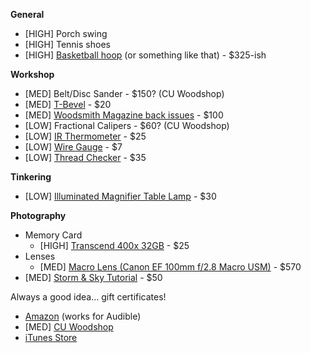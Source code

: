---
---

**General**

- \[HIGH] Porch swing
- \[HIGH] Tennis shoes
- \[HIGH] [Basketball hoop](http://a.co/b4vfCIk) (or something like that) - $325-ish

**Workshop**

- \[MED] Belt/Disc Sander - $150? (CU Woodshop)
- \[MED] [T-Bevel](https://www.lowes.com/pd/IRWIN-Hardwood-T-Bevel/50420100) - $20
- \[MED] [Woodsmith Magazine back issues](http://www.woodsmith.com/back-issue-library.php) - $100
- \[LOW] Fractional Calipers - $60? (CU Woodshop)
- \[LOW] [IR Thermometer](https://www.ifixit.com/Store/Tools/IR-Thermometer/IF145-249-1) - $25
- \[LOW] [Wire Gauge](https://www.ifixit.com/Store/Tools/Wire-Gauge/IF145-250-1) - $7
- \[LOW] [Thread Checker](https://www.ifixit.com/Store/Tools/Thread-Checker/IF145-285-1) - $35

**Tinkering**

- \[LOW] [Illuminated Magnifier Table Lamp](https://www.ifixit.com/Store/Tools/Illuminated-Magnifier-Table-Lamp/IF145-038) - $30

**Photography**

- Memory Card
    - \[HIGH] [Transcend 400x 32GB](http://a.co/0sfrOh7) - $25
- Lenses
    - \[MED] [Macro Lens (Canon EF 100mm f/2.8 Macro USM)](http://www.bhphotovideo.com/c/product/194451-USA/Canon_4657A006_100mm_f_2_8_USM_Macro.html) - $570
- \[MED] [Storm & Sky Tutorial](https://stormandsky.com/photography-tutorial.html) - $50


Always a good idea... gift certificates!

- [Amazon](http://www.amazon.com/gp/gc/ref=topnav_giftcert) (works for Audible)
- \[MED] [CU Woodshop](http://cuwoodshop.com/)
- [iTunes Store](http://store.apple.com/us/browse/home/giftcards/itunes/gallery)
